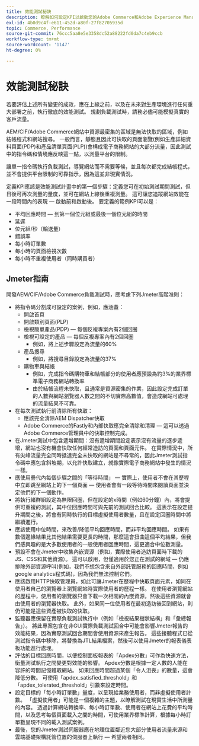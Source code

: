 ```yaml
---
title: 效能測試秘訣
description: 瞭解如何設定KPI以啟動您的Adobe Commerce和Adobe Experience Manager解決方案。
exl-id: 4b0d9c4f-e611-452d-a80f-27f82705935d
topic: Commerce, Performance
source-git-commit: 76ccc5aa8e5e3358dc52a88222fd0da7c4eb9ccb
workflow-type: tm+mt
source-wordcount: '1147'
ht-degree: 0%

---
```


# 效能測試秘訣

若要評估上述所有變更的成效，應在上線之前，以及在未來對生產環境進行任何重大部署之前，執行徹底的效能測試。 規劃負載測試時，請務必儘可能模擬真實的客戶流量。

AEM/CIF/Adobe Commerce網站中資源最密集的區域是無法快取的區域，例如結帳程式和網站搜尋。 一般而言，靜態且因此可快取的頁面瀏覽(例如生產詳細資料頁面(PDP)和產品清單頁面(PLP))會構成電子商務網站的大部分流量，因此測試中的指令碼和情境應反映這一點，以測量平台的限制。

讓單一指令碼執行負載測試，導覽網站而不需要等候，並且每次都完成結帳程式，並不會提供平台限制的可靠指示，因為這並非現實情況。

定義KPI應該是效能測試計畫中的第一個步驟：定義您可在初始測試期間測試，但日後可再次測量的量度，並可在網站上線後重複測量。 這可讓您追蹤網站效能在一段時間內的表現 — 啟動前和啟動後。 要定義的範例KPI可以是：

- 平均回應時間 — 到第一個位元組或最後一個位元組的時間
- 延遲
- 位元組/秒（輸送量）
- 錯誤率
- 每小時訂單數
- 每小時的頁面檢視次數
- 每小時不重複使用者（同時購買者）

## Jmeter指南

開發AEM/CIF/Adobe Commerce負載測試時，應考慮下列Jmeter高階准則：

- 將指令碼分割成可設定的案例，例如，應涵蓋：
   - 開啟首頁
   - 開啟類別頁面(PLP)
   - 檢視簡單產品(PDP) — 每個反複專案內有2個回圈
   - 檢視可設定的產品 — 每個反複專案內有2個回圈
      - 例如，將上述步驟設定為流量的60%
   - 產品搜尋
      - 例如，將搜尋目錄設定為流量的37%
   - 購物車與結帳
      - 例如，完成指令碼購物車和結帳部分的使用者應預設為約3%的業界標準電子商務網站轉換率
      - 由於結帳流程未快取，且通常是資源密集的作業，因此設定完成訂單的人數與網站瀏覽器人數之間的不切實際高數值，會造成網站可處理的流量結果不可靠。
- 在每次測試執行前清除所有快取：
   - 應該完全清除AEM Dispatcher快取
   - Adobe Commerce的Fastly和內部快取應完全清除和清理 — 這可以透過Adobe Commerce管理員中的快取控制完成。
- 在Jmeter測試中包含遞增期間：沒有遞增期間設定表示沒有流量的逐步遞增，網站也沒有機會快取任何經常造訪的頁面和頁面元件。 在實際情況中，所有尖峰流量完全同時抵達完全未快取的網站是不尋常的，因此Jmeter測試指令碼中應包含斜坡期，以允許快取建立，就像實際電子商務網站中發生的情況一樣。
- 應使用疊代內每個步驟之間的「等待時間」 — 實際上，使用者不會在其歷程中立即跳至網站上的下一個頁面 — 使用者會有一段等待時間來閱讀頁面並決定他們的下一個動作。
- 將執行緒群組設定為無限回圈，但在設定的x時間（例如60分鐘）內，將會提供可重複的測試，其中位回應時間可與先前的測試回合比較。 這表示在設定提升期間之後，將會有同時執行的目標虛擬使用者數量，且在設定回圈時間中將繼續進行。
- 應該使用中位時間，來改善/降低平均回應時間，而非平均回應時間。 如果有數個邊緣結果比其他結果需要更長的時間，那麼這會扭曲這個平均結果，但我們感興趣的是大多數使用者的一般使用者回應時間，這更適合中位數測量。
- 預設不會在Jmeter中收集內嵌資源（例如，實際使用者造訪頁面時下載的JS、CSS和其他資源）。 這可以啟用，但僅適用於您正在測試的網域 — 仍應排除外部資源呼叫(例如，我們不想包含來自外部託管服務的回應時間，例如 google analytics程式碼)，因為我們無法控制它們。
- 應該啟用HTTP快取管理員，如此可讓Jmeter在歷程中快取頁面元素，如同在使用者自己的瀏覽器上瀏覽網站時實際使用者的歷程一樣。 在使用者瀏覽網站的歷程中，使用者的瀏覽器只會下載一次相關的內嵌資源，然後這些資源就會由使用者的瀏覽器快取。 此外，如果同一位使用者在最初造訪後回到網站，則仍可能是這些資產被快取的快取。
- 監聽器應保留在實際負載測試執行中（例如「檢視結果樹狀結構」和「彙總報告」）。 將此專案包含在非GUI實際負載測試回合中可能會影響Jmeter報告的效能結果，因為實際測試回合期間會使用資源來產生報告。 這些接聽程式已從測試指令碼中移除，將替換為JTL結果檔案，然後可以使用Jmeter的報表儀表板功能進行處理。
- 評估的目標回應時間，以便控制面板報表的「Apdex分數」可作為快速方法，衡量測試執行之間變更對效能的影響。 Apdex分數是根據一定人數的人能在容許的時間記憶體取網站。 如果回應時間超過某個「令人沮喪」的數量，這會降低分數。 可使用「apdex_satisfied_threshold」和「apdex_tolerated_threshold」引數來設定時間。
- 設定目標的「每小時訂單數」量度，以呈現給業務使用者，而非虛擬使用者計數。 「虛擬使用者」可能是一個複雜的主題，以瞭解測試在現實生活中所測量的內容。 透過計算網站轉換率、每小時訂單數、使用者在網站上花費的平均時間，以及思考每個頁面載入之間的時間，可使用業界標準計算，根據每小時訂單數呈現不同的載入測試案例。
- 最後，您的Jmeter測試伺服器應在地理位置鄰近您大部分使用者流量來源和雲端基礎架構託管位置的伺服器上執行 — 希望兩者相同。
